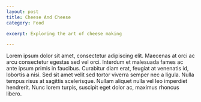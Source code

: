 ```yaml
---
layout: post
title: Cheese And Cheese
category: Food

excerpt: Exploring the art of cheese making 

---
```


Lorem ipsum dolor sit amet, consectetur adipiscing elit. Maecenas at orci ac arcu consectetur egestas sed vel orci. 
Interdum et malesuada fames ac ante ipsum primis in faucibus. Curabitur diam erat, feugiat at venenatis id, lobortis a nisi. 
Sed sit amet velit sed tortor viverra semper nec a ligula. Nulla tempus risus at sagittis scelerisque. Nullam aliquet nulla vel leo imperdiet hendrerit. 
Nunc lorem turpis, suscipit eget dolor ac, maximus rhoncus libero.